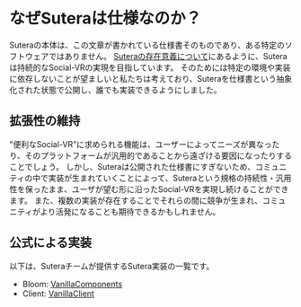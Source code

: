 # なぜSuteraは仕様なのか？

Suteraの本体は、この文章が書かれている仕様書そのものであり、ある特定のソフトウェアではありません。
[Suteraの存在意義について](sutera/01-significance-of-sutera's-existence.md)にあるように、Suteraは持続的なSocial-VRの実現を目指しています。
そのためには特定の環境や実装に依存しないことが望ましいと私たちは考えており、Suteraを仕様書という抽象化された状態で公開し、誰でも実装できるようにしました。

## 拡張性の維持

"便利なSocial-VR"に求められる機能は、ユーザーによってニーズが異なったり、そのプラットフォームが汎用的であることから遠ざける要因になったりすることでしょう。
しかし、Suteraは公開された仕様書にすぎないため、コミュニティの中で実装が生まれていくことによって、Suteraという規格の持続性・汎用性を保ったまま、ユーザが望む形に沿ったSocial-VRを実現し続けることができます。
また、複数の実装が存在することでそれらの間に競争が生まれ、コミュニティがより活発になることも期待できるかもしれません。

## 公式による実装

以下は、Suteraチームが提供するSutera実装の一覧です。

- Bloom: [VanillaComponents](https://github.com/SuteraVR/VanillaComponents)
- Client: [VanillaClient](https://github.com/SuteraVR/VanillaClient)
